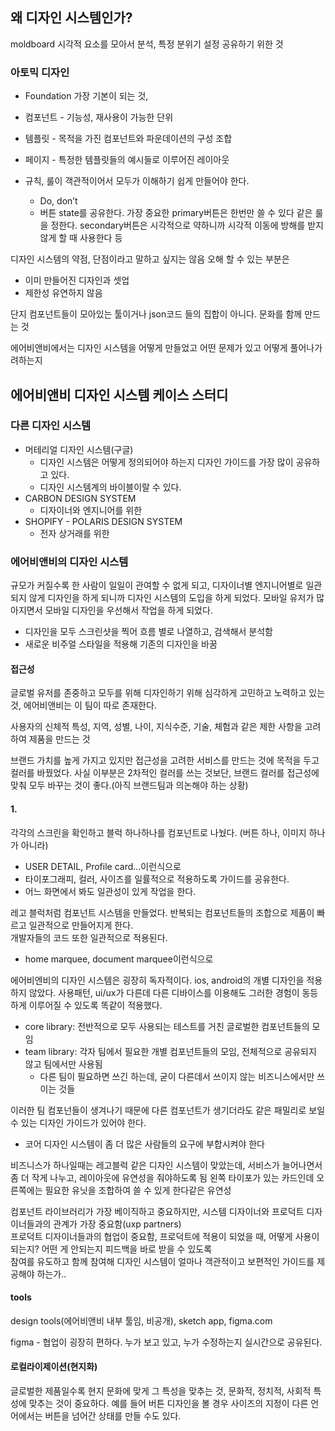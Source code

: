## 왜 디자인 시스템인가?

moldboard
시각적 요소를 모아서 분석, 특정 분위기 설정 공유하기 위한 것

### 아토믹 디자인

- Foundation 가장 기본이 되는 것, 
- 컴포넌트 - 기능성, 재사용이 가능한 단위
- 템플릿 -  목적을 가진 컴포넌트와 파운데이션의 구성 조합
- 페이지 - 특정한 템플릿들의 예시들로 이루어진 레이아웃

- 규칙, 룰이 객관적이어서 모두가 이해하기 쉽게 만들어야 한다. 
  - Do, don’t
  - 버튼 state를 공유한다.
  가장 중요한 primary버튼은 한번만 쓸 수 있다 같은 룰을 정한다. secondary버튼은 시각적으로 약하니까 시각적 이동에 방해를 받지 않게 할 때 사용한다 등

디자인 시스템의 약점, 단점이라고 말하고 싶지는 않음
오해 할 수 있는 부분은
- 이미 만들어진 디자인과 셋업
- 제한성 유연하지 않음

단지 컴포넌트들이 모아있는 툴이거나 json코드 들의 집합이 아니다. 문화를 함께 만드는 것


에어비앤비에서는 디자인 시스템을 어떻게 만들었고 어떤 문제가 있고 어떻게 풀어나가려하는지

## 에어비앤비 디자인 시스템 케이스 스터디

### 다른 디자인 시스템

- 머테리얼 디자인 시스템(구글)
  - 디자인 시스템은 어떻게 정의되어야 하는지 디자인 가이드를 가장 많이 공유하고 있다.
  - 디자인 시스템계의 바이블이랄 수 있다.
- CARBON DESIGN SYSTEM
  - 디자이너와 엔지니어를 위한
- SHOPIFY - POLARIS DESIGN SYSTEM
  - 전자 상거래를 위한

### 에어비앤비의 디자인 시스템

규모가 커질수록 한 사람이 일일이 관여할 수 없게 되고, 디자이너별 엔지니어별로 일관되지 않게 디자인을 하게 되니까 디자인 시스템의 도입을 하게 되었다. 모바일 유저가 많아지면서 모바일 디자인을 우선해서 작업을 하게 되었다.
- 디자인을 모두 스크린샷을 찍어 흐름 별로 나열하고, 검색해서 분석함
- 새로운 비주얼 스타일을 적용해 기존의 디자인을 바꿈

#### 접근성

글로벌 유저를 존중하고 모두를 위해 디자인하기 위해 심각하게 고민하고 노력하고 있는 것, 에어비앤비는 이 팀이 따로 존재한다.

사용자의 신체적 특성, 지역, 성별, 나이, 지식수준, 기술, 체험과 같은 제한 사항을 고려하여 제품을 만드는 것  

브랜드 가치를 높게 가지고 있지만 접근성을 고려한 서비스를 만드는 것에 목적을 두고 컬러를 바꿨었다. 사실 이부분은 2차적인 컬러를 쓰는 것보단, 브랜드 컬러를 접근성에 맞춰 모두 바꾸는 것이 좋다.(아직 브랜드팀과 의논해야 하는 상황)

#### 1.

각각의 스크린을 확인하고 블럭 하나하나를 컴포넌트로 나눴다. (버튼 하나, 이미지 하나가 아니라)
- USER DETAIL, Profile card...이런식으로
- 타이포그래피, 컬러, 사이즈를 일률적으로 적용하도록 가이드를 공유한다.
- 어느 화면에서 봐도 일관성이 있게 작업을 한다.

레고 블럭처럼 컴포넌트 시스템을 만들었다. 반복되는 컴포넌트들의 조합으로 제품이 빠르고 일관적으로 만들어지게 한다.  
개발자들의 코드 또한 일관적으로 적용된다.
- home marquee, document marquee이런식으로

에어비엔비의 디자인 시스템은 굉장히 독자적이다. 
ios, android의 개별 디자인을 적용하지 않았다. 사용패턴, ui/ux가 다른데 다른 디바이스를 이용해도 그러한 경험이 동등하게 이루어질 수 있도록 똑같이 적용했다. 

- core library: 전반적으로 모두 사용되는 테스트를 거친 글로벌한 컴포넌트들의 모임
- team library: 각자 팀에서 필요한 개별 컴포넌트들의 모임, 전체적으로 공유되지 않고 팀에서만 사용됨
  - 다른 팀이 필요하면 쓰긴 하는데, 굳이 다른데서 쓰이지 않는 비즈니스에서만 쓰이는 것들

이러한 팀 컴포넌들이 생겨나기 때문에 다른 컴포넌트가 생기더라도 같은 패밀리로 보일 수 있는 디자인 가이드가 있어야 한다.
- 코어 디자인 시스템이 좀 더 많은 사람들의 요구에 부합시켜야 한다

비즈니스가 하나일때는 레고블럭 같은 디자인 시스템이 맞았는데, 서비스가 늘어나면서 좀 더 작게 나누고, 레이아웃에 유연성을 줘야하도록 됨
왼쪽 타이포가 있는 카드인데 오른쪽에는 필요한 유닛을 조합하여 쓸 수 있게 한다같은 유연성

컴포넌트 라이브러리가 가장 베이직하고 중요하지만, 시스템 디자이너와 프로덕트 디자이너들과의 관계가 가장 중요함(uxp partners)  
프로덕트 디자이너들과의 협업이 중요함, 프로덕트에 적용이 되었을 때, 어떻게 사용이 되는지? 어떤 게 안되는지 피드백을 바로 받을 수 있도록  
참여를 유도하고 함께 참여해 디자인 시스템이 얼마나 객관적이고 보편적인 가이드를 제공해야 하는가..

#### tools

design tools(에어비앤비 내부 툴임, 비공개), sketch app, figma.com

figma - 협업이 굉장히 편하다. 누가 보고 있고, 누가 수정하는지 실시간으로 공유된다. 

#### 로컬라이제이션(현지화) 

글로벌한 제품일수록 현지 문화에 맞게 그 특성을 맞추는 것, 문화적, 정치적, 사회적 특성에 맞추는 것이 중요하다.
예를 들어 버튼 디자인을 볼 경우 사이즈의 지정이 다른 언어에서는 버튼을 넘어간 상태를 만들 수도 있다.  
